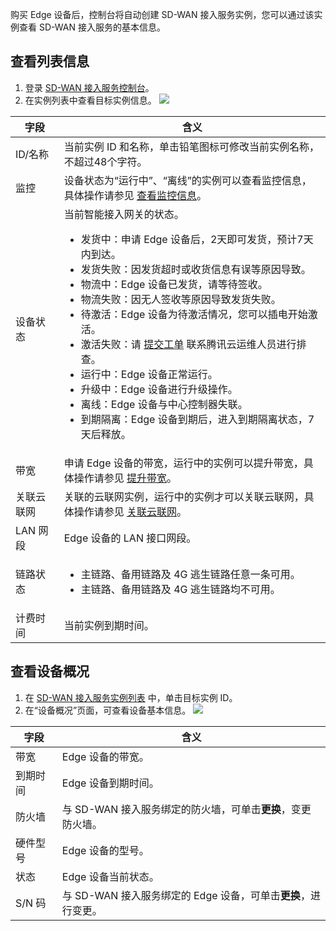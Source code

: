 购买 Edge 设备后，控制台将自动创建 SD-WAN 接入服务实例，您可以通过该实例查看 SD-WAN 接入服务的基本信息。

## 查看列表信息
1. 登录 [SD-WAN 接入服务控制台](https://console.cloud.tencent.com/sas/edge)。
2. 在实例列表中查看目标实例信息。
	 ![](https://main.qcloudimg.com/raw/f7f65dad0017451d59197a9224ebe431.png)
<table>
<thead>
<tr>
<th>字段</th>
<th>含义</th>
</tr>
</thead>
<tbody><tr>
<td>ID/名称</td>
<td>当前实例 ID 和名称，单击铅笔图标可修改当前实例名称，不超过48个字符。</td>
</tr>
<tr>
<td>监控</td>
<td>设备状态为“运行中”、“离线”的实例可以查看监控信息，具体操作请参见 <a href="https://cloud.tencent.com/document/product/1277/47264">查看监控信息</a>。</td>
</tr>
<tr>
<td>设备状态</td>
<td>当前智能接入网关的状态。<ul><li>发货中：申请 Edge 设备后，2天即可发货，预计7天内到达。</li><li>发货失败：因发货超时或收货信息有误等原因导致。</li><li>物流中：Edge 设备已发货，请等待签收。</li><li>物流失败：因无人签收等原因导致发货失败。</li><li>待激活：Edge 设备为待激活情况，您可以插电开始激活。</li><li>激活失败：请  <a href="https://console.cloud.tencent.com/workorder/category?level1_id=517&level2_id=727&source=0&data_title=%E5%85%B6%E4%BB%96%E8%85%BE%E8%AE%AF%E4%BA%91%E4%BA%A7%E5%93%81&level3_id=729&radio_title=%E6%95%85%E9%9A%9C%E6%8E%92%E6%9F%A5&queue=3232&scene_code=17784&step=2">提交工单</a> 联系腾讯云运维人员进行排查。</li><li>运行中：Edge 设备正常运行。</li><li>升级中：Edge 设备进行升级操作。 </li><li>离线：Edge 设备与中心控制器失联。</li><li>到期隔离：Edge 设备到期后，进入到期隔离状态，7天后释放。</li></ul></td>
</tr>
<tr>
<td>带宽</td>
<td>申请 Edge 设备的带宽，运行中的实例可以提升带宽，具体操作请参见 <a href="https://cloud.tencent.com/document/product/1277/47259">提升带宽</a>。 </td>
</tr>
<tr>
<td>关联云联网</td>
<td>关联的云联网实例，运行中的实例才可以关联云联网，具体操作请参见 <a href="https://cloud.tencent.com/document/product/1277/47262">关联云联网</a>。</td>
</tr>
<tr>
<td>LAN 网段</td>
<td>Edge 设备的 LAN 接口网段。</td>
</tr>
<tr>
<td>链路状态</td>
<td><ul><li>主链路、备用链路及 4G 逃生链路任意一条可用。</li><li>主链路、备用链路及 4G 逃生链路均不可用。</li></ul></td>
</tr>
<tr>
<td>计费时间</td>
<td>当前实例到期时间。</td>
</tr>
</tbody></table>

   

## 查看设备概况
1. 在 [SD-WAN 接入服务实例列表](https://console.cloud.tencent.com/sas/edge) 中，单击目标实例 ID。
2. 在“设备概况”页面，可查看设备基本信息。
   ![](https://main.qcloudimg.com/raw/3ba633084f7392a3ebcd728636fd0d4b.png) 
<table>
<thead>
<tr>
<th>字段</th>
<th>含义</th>
</tr>
</thead>
<tbody>
</tr>
<tr>
<td>带宽</td>
<td>Edge 设备的带宽。</td>
</tr>
<tr>
<td>到期时间</td>
<td>Edge 设备到期时间。</td>
</tr>
<tr>
<td>防火墙</td>
<td>与 SD-WAN 接入服务绑定的防火墙，可单击<b>更换</b>，变更防火墙。</td>
</tr>
<tr>
<td>硬件型号</td>
<td>Edge 设备的型号。</td>
</tr>
<tr>
<td>状态</td>
<td>Edge 设备当前状态。</td>
</tr>
<tr>
<td>S/N 码</td>
<td>与 SD-WAN 接入服务绑定的 Edge 设备，可单击<b>更换</b>，进行变更。</td>
</tr>
</tbody></table>
